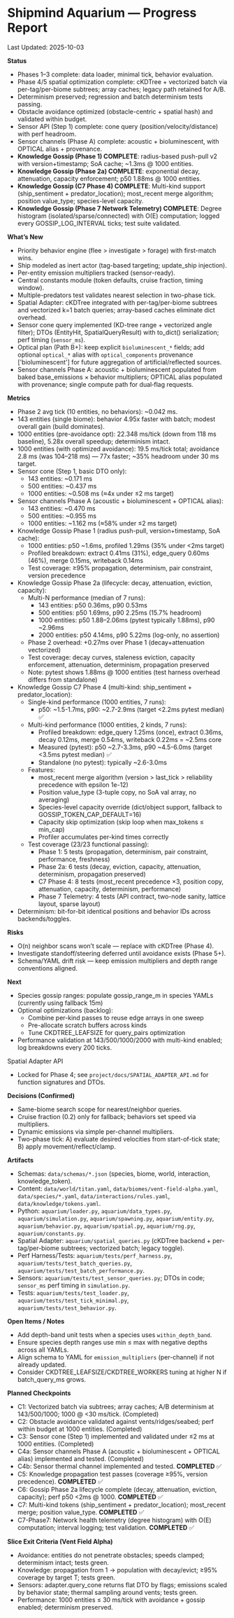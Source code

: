 # Shipmind Aquarium — Progress Report

Last Updated: 2025-10-03

**Status**
- Phases 1–3 complete: data loader, minimal tick, behavior evaluation.
- Phase 4/5 spatial optimization complete: cKDTree + vectorized batch via per-tag/per-biome subtrees; array caches; legacy path retained for A/B.
- Determinism preserved; regression and batch determinism tests passing.
- Obstacle avoidance optimized (obstacle-centric + spatial hash) and validated within budget.
- Sensor API (Step 1) complete: cone query (position/velocity/distance) with perf headroom.
- Sensor channels (Phase A) complete: acoustic + bioluminescent, with OPTICAL alias + provenance.
- **Knowledge Gossip (Phase 1) COMPLETE**: radius-based push-pull v2 with version+timestamp; SoA cache; ~1.3ms @ 1000 entities.
- **Knowledge Gossip (Phase 2a) COMPLETE**: exponential decay, attenuation, capacity enforcement; p50 1.88ms @ 1000 entities.
- **Knowledge Gossip (C7 Phase 4) COMPLETE**: Multi-kind support (ship_sentiment + predator_location); most_recent merge algorithm; position value_type; species-level capacity.
- **Knowledge Gossip (Phase 7 Network Telemetry) COMPLETE**: Degree histogram (isolated/sparse/connected) with O(E) computation; logged every GOSSIP_LOG_INTERVAL ticks; test suite validated.

**What’s New**
- Priority behavior engine (flee > investigate > forage) with first-match wins.
- Ship modeled as inert actor (tag-based targeting; update_ship injection).
- Per-entity emission multipliers tracked (sensor-ready).
- Central constants module (token defaults, cruise fraction, timing window).
- Multiple-predators test validates nearest selection in two-phase tick.
- Spatial Adapter: cKDTree integrated with per-tag/per-biome subtrees and vectorized k=1 batch queries; array-based caches eliminate dict overhead.
- Sensor cone query implemented (KD-tree range + vectorized angle filter); DTOs (EntityHit, SpatialQueryResult) with to_dict() serialization; perf timing (`sensor_ms`).
- Optical plan (Path B+): keep explicit `bioluminescent_*` fields; add optional `optical_*` alias with `optical_components` provenance ['bioluminescent'] for future aggregation of artificial/reflected sources.
- Sensor channels Phase A: acoustic + bioluminescent populated from baked base_emissions × behavior multipliers; OPTICAL alias populated with provenance; single compute path for dual‑flag requests.

**Metrics**
- Phase 2 avg tick (10 entities, no behaviors): ~0.042 ms.
- 143 entities (single biome): behavior 4.95x faster with batch; modest overall gain (build dominates).
- 1000 entities (pre-avoidance opt): 22.348 ms/tick (down from 118 ms baseline), 5.28x overall speedup; determinism intact.
- 1000 entities (with optimized avoidance): 19.5 ms/tick total; avoidance 2.8 ms (was 104–218 ms) — 77x faster; ~35% headroom under 30 ms target.
- Sensor cone (Step 1, basic DTO only):
  - 143 entities: ~0.171 ms
  - 500 entities: ~0.437 ms
  - 1000 entities: ~0.508 ms (≈4x under ≤2 ms target)
- Sensor channels Phase A (acoustic + bioluminescent + OPTICAL alias):
  - 143 entities: ~0.470 ms
  - 500 entities: ~0.955 ms
  - 1000 entities: ~1.162 ms (≈58% under ≤2 ms target)
- Knowledge Gossip Phase 1 (radius push-pull, version+timestamp, SoA cache):
  - 1000 entities: p50 ~1.6ms, profiled 1.29ms (35% under <2ms target)
  - Profiled breakdown: extract 0.41ms (31%), edge_query 0.60ms (46%), merge 0.15ms, writeback 0.14ms
  - Test coverage: ≥95% propagation, determinism, pair constraint, version precedence
- Knowledge Gossip Phase 2a (lifecycle: decay, attenuation, eviction, capacity):
  - Multi-N performance (median of 7 runs):
    - 143 entities: p50 0.36ms, p90 0.53ms
    - 500 entities: p50 1.69ms, p90 2.25ms (15.7% headroom)
    - 1000 entities: p50 1.88–2.06ms (pytest typically 1.88ms), p90 ~2.96ms
    - 2000 entities: p50 4.14ms, p90 5.22ms (log-only, no assertion)
  - Phase 2 overhead: +0.27ms over Phase 1 (decay+attenuation vectorized)
  - Test coverage: decay curves, staleness eviction, capacity enforcement, attenuation, determinism, propagation preserved
  - Note: pytest shows 1.88ms @ 1000 entities (test harness overhead differs from standalone)
- Knowledge Gossip C7 Phase 4 (multi-kind: ship_sentiment + predator_location):
  - Single-kind performance (1000 entities, 7 runs):
    - p50: ~1.5-1.7ms, p90: ~2.7-2.9ms (target <2.2ms pytest median) ✅
  - Multi-kind performance (1000 entities, 2 kinds, 7 runs):
    - Profiled breakdown: edge_query 1.25ms (once), extract 0.36ms, decay 0.12ms, merge 0.54ms, writeback 0.22ms = ~2.5ms core
    - Measured (pytest): p50 ~2.7-3.3ms, p90 ~4.5-6.0ms (target <3.5ms pytest median) ✅
    - Standalone (no pytest): typically ~2.6-3.0ms
  - Features:
    - most_recent merge algorithm (version > last_tick > reliability precedence with epsilon 1e-12)
    - Position value_type (3-tuple copy, no SoA val array, no averaging)
    - Species-level capacity override (dict/object support, fallback to GOSSIP_TOKEN_CAP_DEFAULT=16)
    - Capacity skip optimization (skip loop when max_tokens ≤ min_cap)
    - Profiler accumulates per-kind times correctly
  - Test coverage (23/23 functional passing):
    - Phase 1: 5 tests (propagation, determinism, pair constraint, performance, freshness)
    - Phase 2a: 6 tests (decay, eviction, capacity, attenuation, determinism, propagation preserved)
    - C7 Phase 4: 8 tests (most_recent precedence ×3, position copy, attenuation, capacity, determinism, performance)
    - Phase 7 Telemetry: 4 tests (API contract, two-node sanity, lattice layout, sparse layout)
- Determinism: bit-for-bit identical positions and behavior IDs across backends/toggles.

**Risks**
- O(n) neighbor scans won’t scale — replace with cKDTree (Phase 4).
- Investigate standoff/steering deferred until avoidance exists (Phase 5+).
- Schema/YAML drift risk — keep emission multipliers and depth range conventions aligned.

**Next**
- Species gossip ranges: populate gossip_range_m in species YAMLs (currently using fallback 15m)
- Optional optimizations (backlog):
  - Combine per-kind passes to reuse edge arrays in one sweep
  - Pre-allocate scratch buffers across kinds
  - Tune CKDTREE_LEAFSIZE for query_pairs optimization
- Performance validation at 143/500/1000/2000 with multi-kind enabled; log breakdowns every 200 ticks.

Spatial Adapter API
- Locked for Phase 4; see `project/docs/SPATIAL_ADAPTER_API.md` for function signatures and DTOs.

**Decisions (Confirmed)**
- Same-biome search scope for nearest/neighbor queries.
- Cruise fraction (0.2) only for fallback; behaviors set speed via multipliers.
- Dynamic emissions via simple per-channel multipliers.
- Two-phase tick: A) evaluate desired velocities from start-of-tick state; B) apply movement/reflect/clamp.

**Artifacts**
- Schemas: `data/schemas/*.json` (species, biome, world, interaction, knowledge_token).
- Content: `data/world/titan.yaml`, `data/biomes/vent-field-alpha.yaml`, `data/species/*.yaml`, `data/interactions/rules.yaml`, `data/knowledge/tokens.yaml`.
- Python: `aquarium/loader.py`, `aquarium/data_types.py`, `aquarium/simulation.py`, `aquarium/spawning.py`, `aquarium/entity.py`, `aquarium/behavior.py`, `aquarium/spatial.py`, `aquarium/rng.py`, `aquarium/constants.py`.
- Spatial Adapter: `aquarium/spatial_queries.py` (cKDTree backend + per-tag/per-biome subtrees; vectorized batch; legacy toggle).
- Perf Harness/Tests: `aquarium/tests/perf_harness.py`, `aquarium/tests/test_batch_queries.py`, `aquarium/tests/test_batch_performance.py`.
- Sensors: `aquarium/tests/test_sensor_queries.py`; DTOs in code; `sensor_ms` perf timing in `simulation.py`.
- Tests: `aquarium/tests/test_loader.py`, `aquarium/tests/test_tick_minimal.py`, `aquarium/tests/test_behavior.py`.

**Open Items / Notes**
- Add depth-band unit tests when a species uses `within_depth_band`.
- Ensure species depth ranges use min ≤ max with negative depths across all YAMLs.
- Align schema to YAML for `emission_multipliers` (per-channel) if not already updated.
- Consider CKDTREE_LEAFSIZE/CKDTREE_WORKERS tuning at higher N if batch_query_ms grows.

**Planned Checkpoints**
- C1: Vectorized batch via subtrees; array caches; A/B determinism at 143/500/1000; 1000 @ <30 ms/tick. (Completed)
- C2: Obstacle avoidance validated against vents/ridges/seabed; perf within budget at 1000 entities. (Completed)
- C3: Sensor cone (Step 1) implemented and validated under ≤2 ms at 1000 entities. (Completed)
- C4a: Sensor channels Phase A (acoustic + bioluminescent + OPTICAL alias) implemented and tested. (Completed)
- C4b: Sensor thermal channel implemented and tested. **COMPLETED** ✅
- C5: Knowledge propagation test passes (coverage ≥95%, version precedence). **COMPLETED** ✅
- C6: Gossip Phase 2a lifecycle complete (decay, attenuation, eviction, capacity); perf p50 <2ms @ 1000. **COMPLETED** ✅
- C7: Multi-kind tokens (ship_sentiment + predator_location); most_recent merge; position value_type. **COMPLETED** ✅
- C7-Phase7: Network health telemetry (degree histogram) with O(E) computation; interval logging; test validation. **COMPLETED** ✅

**Slice Exit Criteria (Vent Field Alpha)**
- Avoidance: entities do not penetrate obstacles; speeds clamped; determinism intact; tests green.
- Knowledge: propagation from 1 → population with decay/evict; ≥95% coverage by target T; tests green.
- Sensors: adapter.query_cone returns flat DTO by flags; emissions scaled by behavior state; thermal sampling around vents; tests green.
- Performance: 1000 entities ≤ 30 ms/tick with avoidance + gossip enabled; determinism preserved.
